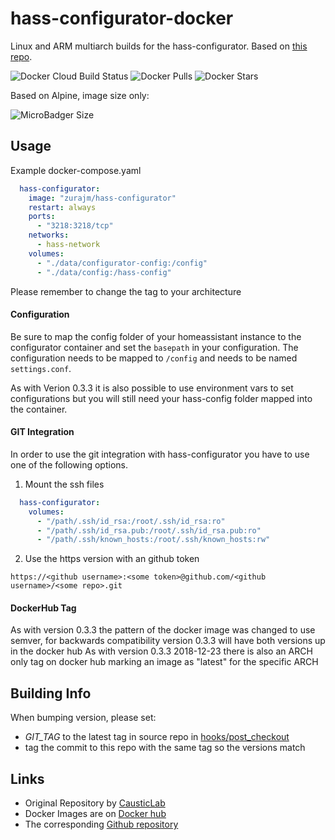 # hass-configurator-docker
Linux and ARM multiarch builds for the hass-configurator. Based on [this repo](https://github.com/CausticLab/hass-configurator-docker).

![Docker Cloud Build Status](https://img.shields.io/docker/cloud/build/zurajm/hass-configurator?style=flat-square)
![Docker Pulls](https://img.shields.io/docker/pulls/zurajm/hass-configurator?style=flat-square)
![Docker Stars](https://img.shields.io/docker/stars/zurajm/hass-configurator?style=flat-square)

Based on Alpine, image size only:

![MicroBadger Size](https://img.shields.io/microbadger/image-size/zurajm/hass-configurator)

## Usage

Example docker-compose.yaml
```yaml
  hass-configurator:
    image: "zurajm/hass-configurator"
    restart: always
    ports:
      - "3218:3218/tcp"
    networks:
      - hass-network
    volumes:
      - "./data/configurator-config:/config"
      - "./data/config:/hass-config"
```
Please remember to change the tag to your architecture

#### Configuration
Be sure to map the config folder of your homeassistant instance to the configurator container and set the `basepath` in your configuration.
The configuration needs to be mapped to `/config` and needs to be named `settings.conf`.

As with Verion 0.3.3 it is also possible to use environment vars to set configurations but you will still need your hass-config folder mapped into the container.

#### GIT Integration

In order to use the git integration with hass-configurator you have to use one of the following options.

1. Mount the ssh files
```yaml
  hass-configurator:
    volumes:
      - "/path/.ssh/id_rsa:/root/.ssh/id_rsa:ro"
      - "/path/.ssh/id_rsa.pub:/root/.ssh/id_rsa.pub:ro"
      - "/path/.ssh/known_hosts:/root/.ssh/known_hosts:rw"
```

2. Use the https version with an github token
```
https://<github username>:<some token>@github.com/<github username>/<some repo>.git
```

#### DockerHub Tag
As with version 0.3.3 the pattern of the docker image was changed to use semver, for backwards compatibility version 0.3.3 will have both versions up in the docker hub
As with version 0.3.3 2018-12-23 there is also an ARCH only tag on docker hub marking an image as "latest" for the specific ARCH

## Building Info
When bumping version, please set:
- *GIT_TAG* to the latest tag in source repo in [hooks/post_checkout](hooks/post_checkout)
- tag the commit to this repo with the same tag so the versions match

## Links

- Original Repository by [CausticLab](https://github.com/CausticLab/hass-configurator-docker)
- Docker Images are on [Docker hub](https://hub.docker.com/repository/docker/zurajm/hass-configurator)
- The corresponding [Github repository](https://github.com/zurajm/docker-hass-configurator)
